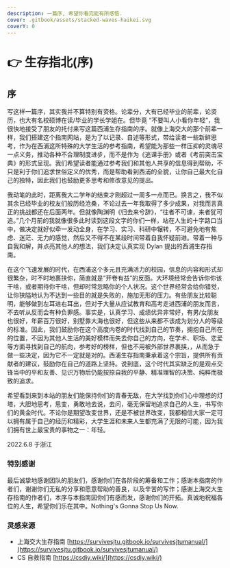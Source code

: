 ```yaml
---
description: 一篇序, 希望你看完能有所感悟.
cover: .gitbook/assets/stacked-waves-haikei.svg
coverY: 0
---
```


# 👉 生存指北(序)

## 序

写这样一篇序，其实我并不算特别有资格。论辈分，大有已经毕业的前辈，论资历，也大有名校硕博在读/毕业的学长学姐在。但毕竟 “不要叫人小看你年轻”，我很快地接受了朋友的托付来写这篇西浦生存指南的序。就像上海交大的那个前辈一样，我们搭建这个指南网站，是为了以记录、自述等形式，带给读者一些新鲜思考，作为在西浦这所特殊的大学生活的参考指南，希望能为那些一样压抑的灵魂尽一点义务，推动各种不合理制度进步，而不是作为《逃课手册》或者《考前突击宝典》的形式呈现。我们希望读者能通过参考我们和其他人共享的信息得到帮助，不只是利于你们追求世俗定义的优秀，而是帮助看到西浦的全貌，让你自己最大化自己的独特，因此我们也鼓励更多思考和修改意见的提出。

我动笔的此时，距离我大二学年的结束才刚超过一周多一点而已。换言之，我不似其余已经毕业的校友们般历经沧桑，不论过去一年我取得了多少成果，对我而言真正的挑战都还在后面两年。但就像陶渊明《归去来兮辞》，“往者不可谏，来者犹可追。”几个月前的我就像很多此时读到这段文字的你们一样，站在人生的十字路口当中，做决定就好似牵一发动全身，在学习、实习、科研中辗转，不可避免地有焦虑、迷茫、无力的感觉，然后又不得不在某段时间带着自我怀疑前进。带着一种与自我和解，并点亮其他人的想法，我们决定认真实现 Dylan 提出的西浦生存指南。

在这个飞速发展的时代，在西浦这个多元且充满活力的校园，信息的内容和形式却很繁杂，时不时地裹挟你，简直就是“开卷有益”的反面。大环境经常会告诉你你该干啥，或者期待你干啥，但却时常忽略你的个人状况。这个世界经常会给你错觉，让你狭隘地认为不达到一些目的就是失败的，施加无形的压力。有些朋友比较聪明，能够做到左耳进右耳出，但对于大量从应试教育和高考走进西浦的朋友而言，不去听从反而会有种负罪感。事实是，认真学习、成绩优异非常好，有男/女朋友也很好，年薪百万很好，别墅靠大海也很好，但这些从来都不该成为划分人的等级的标准。因此，我们鼓励你在这个高度内卷的时代找到自己的节奏，拥抱自己所在的位置，不因为其他人生活的美好模样而失去你自己的方向，在学术、职场、恋爱等方面寻找到自己的航向，参考好的榜样，但也不用被外部世界裹挟，，从而急于做一些决定，因为它不一定就是对的。西浦生存指南秉承着这个宗旨，提供所有贡献者的建议，鼓励你在自己的道路上坚持。说到底，这个时代其实缺乏的是观点交锋当中的平和友善、见识万物后仍能按捺自我的平静、精准理智的决策、纯粹而极致的追求。

希望看到来到本站的朋友们能保持你们的青春无敌，在大学找到你们心中理想的灯塔，大胆地思考，思变，勇敢地去说，去问，毫无保留地追求自己的人生，书写你们的黄金时代。不论你是期望改变世界，还是不被世界改变，我都相信大家一定可以拥有属于自己的经历和精彩，大学生涯和未来人生都充满了无限的可能，因为我们拥有世上最宝贵的事物之一：年轻。

2022.6.8 于浙江

### 特别感谢

最后诚挚地感谢团队的朋友们，感谢你们在各阶段的筹备和工作；感谢本指南的作者们，谢谢你们无私的分享和愿意帮助的善良，以及辛苦的写作；感谢上海交大生存指南的作者们，本序与本指南因你们有感而发，感谢你们的开拓。真诚地祝福各位的人生，希望你们乐在其中。Nothing's Gonna Stop Us Now.

### 灵感来源

* 上海交大生存指南 [https://survivesjtu.gitbook.io/survivesjtumanual/](https://survivesjtu.gitbook.io/survivesjtumanual/)
* CS 自救指南 [https://csdiy.wiki/](https://csdiy.wiki/)
